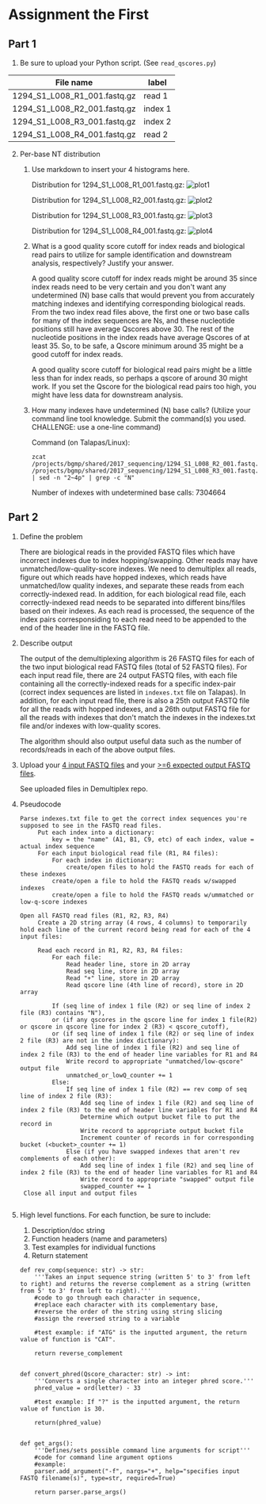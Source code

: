 # Assignment the First

## Part 1
1. Be sure to upload your Python script. (See ```read_qscores.py```)

| File name | label |
|---|---|
| 1294_S1_L008_R1_001.fastq.gz | read 1 |
| 1294_S1_L008_R2_001.fastq.gz | index 1 |
| 1294_S1_L008_R3_001.fastq.gz | index 2 |
| 1294_S1_L008_R4_001.fastq.gz | read 2 |

2. Per-base NT distribution
    1. Use markdown to insert your 4 histograms here.
        
       Distribution for 1294_S1_L008_R1_001.fastq.gz:
       ![plot1](https://github.com/bioThai/Demultiplex/blob/55257c3ae4d0fc6eb938940225514aca83ed6d32/Assignment-the-first/plot_1294_S1_L008_R1_001.fastq.gz.png)
       
       Distribution for 1294_S1_L008_R2_001.fastq.gz:
       ![plot2](https://github.com/bioThai/Demultiplex/blob/55257c3ae4d0fc6eb938940225514aca83ed6d32/Assignment-the-first/plot_1294_S1_L008_R2_001.fastq.gz.png)
       
       Distribution for 1294_S1_L008_R3_001.fastq.gz:
       ![plot3](https://github.com/bioThai/Demultiplex/blob/55257c3ae4d0fc6eb938940225514aca83ed6d32/Assignment-the-first/plot_1294_S1_L008_R3_001.fastq.gz.png)
       
       Distribution for 1294_S1_L008_R4_001.fastq.gz:
       ![plot4](https://github.com/bioThai/Demultiplex/blob/55257c3ae4d0fc6eb938940225514aca83ed6d32/Assignment-the-first/plot_1294_S1_L008_R4_001.fastq.gz.png)
    
    
    2. What is a good quality score cutoff for index reads and biological read pairs to utilize for sample identification and downstream analysis, respectively? Justify your answer.
    
       A good quality score cutoff for index reads might be around 35 since index reads need to be very certain and you don't want any undetermined (N) base calls that would prevent you from accurately matching indexes and identifying corresponding biological reads. From the two index read files above, the first one or two base calls for many of the index sequences are Ns, and these nucleotide positions still have average Qscores above 30. The rest of the nucleotide positions in the index reads have average Qscores of at least 35. So, to be safe, a Qscore minimum around 35 might be a good cutoff for index reads.
       
       A good quality score cutoff for biological read pairs might be a little less than for index reads, so perhaps a qscore of around 30 might work. If you set the Qscore for the biological read pairs too high, you might have less data for downstream analysis.
    
    
    3. How many indexes have undetermined (N) base calls? (Utilize your command line tool knowledge. Submit the command(s) you used. CHALLENGE: use a one-line command)
   
       Command (on Talapas/Linux): 
       ```
       zcat /projects/bgmp/shared/2017_sequencing/1294_S1_L008_R2_001.fastq.gz /projects/bgmp/shared/2017_sequencing/1294_S1_L008_R3_001.fastq.gz | sed -n "2~4p" | grep -c "N"
       ```
       Number of indexes with undetermined base calls: 7304664
       
       
    
## Part 2
1. Define the problem

   There are biological reads in the provided FASTQ files which have incorrect indexes due to index hopping/swapping. Other reads may have unmatched/low-quality-score indexes. We need to demultiplex all reads, figure out which reads have hopped indexes, which reads have unmatched/low quality indexes, and separate these reads from each correctly-indexed read. In addition, for each biological read file, each correctly-indexed read needs to be separated into different bins/files based on their indexes. As each read is processed, the sequence of the index pairs corresponsiding to each read need to be appended to the end of the header line in the FASTQ file.

2. Describe output

   The output of the demultiplexing algorithm is 26 FASTQ files for each of the two input biological read FASTQ files (total of 52 FASTQ files). For each input read file, there are 24 output FASTQ files, with each file containing all the correctly-indexed reads for a specific index-pair (correct index sequences are listed in ```indexes.txt``` file on Talapas). In addition, for each input read file, there is also a 25th output FASTQ file for all the reads with hopped indexes, and a 26th output FASTQ file for all the reads with indexes that don't match the indexes in the indexes.txt file and/or indexes with low-quality scores.
   
   The algorithm should also output useful data such as the number of records/reads in each of the above output files.


3. Upload your [4 input FASTQ files](../TEST-input_FASTQ) and your [>=6 expected output FASTQ files](../TEST-output_FASTQ).

   See uploaded files in Demultiplex repo.


4. Pseudocode

   ```
   Parse indexes.txt file to get the correct index sequences you're supposed to see in the FASTQ read files.
        Put each index into a dictionary: 
            key = the "name" (A1, B1, C9, etc) of each index, value = actual index sequence
        For each input biological read file (R1, R4 files): 
            For each index in dictionary:
                create/open files to hold the FASTQ reads for each of these indexes
            create/open a file to hold the FASTQ reads w/swapped indexes
            create/open a file to hold the FASTQ reads w/ummatched or low-q-score indexes
            
   Open all FASTQ read files (R1, R2, R3, R4)
        Create a 2D string array (4 rows, 4 columns) to temporarily hold each line of the current record being read for each of the 4 input files:

        Read each record in R1, R2, R3, R4 files:
            For each file:
                Read header line, store in 2D array
                Read seq line, store in 2D array
                Read "+" line, store in 2D array
                Read qscore line (4th line of record), store in 2D array
                
            If (seq line of index 1 file (R2) or seq line of index 2 file (R3) contains "N"), 
            or (if any qscores in the qscore line for index 1 file(R2) or qscore in qscore line for index 2 (R3) < qscore_cutoff),
            or (if seq line of index 1 file (R2) or seq line of index 2 file (R3) are not in the index dictionary):
                Add seq line of index 1 file (R2) and seq line of index 2 file (R3) to the end of header line variables for R1 and R4 
                Write record to appropriate "unmatched/low-qscore" output file
                unmatched_or_lowQ_counter += 1
            Else:
                If seq line of index 1 file (R2) == rev comp of seq line of index 2 file (R3):
                    Add seq line of index 1 file (R2) and seq line of index 2 file (R3) to the end of header line variables for R1 and R4 
                    Determine which output bucket file to put the record in
                    Write record to appropriate output bucket file
                    Increment counter of records in for corresponding bucket (<bucket>_counter += 1)
                Else (if you have swapped indexes that aren't rev complements of each other):
                    Add seq line of index 1 file (R2) and seq line of index 2 file (R3) to the end of header line variables for R1 and R4 
                    Write record to appropriate "swapped" output file
                    swapped_counter += 1
    Close all input and output files                 
 
   ```

5. High level functions. For each function, be sure to include:
    1. Description/doc string
    2. Function headers (name and parameters)
    3. Test examples for individual functions
    4. Return statement

    ```
    def rev_comp(sequence: str) -> str:
        '''Takes an input sequence string (written 5' to 3' from left to right) and returns the reverse complement as a string (written from 5' to 3' from left to right).'''
        #code to go through each character in sequence, 
        #replace each character with its complementary base, 
        #reverse the order of the string using string slicing
        #assign the reversed string to a variable
        
        #test example: if "ATG" is the inputted argument, the return value of function is "CAT".
        
        return reverse_complement
 
 
    def convert_phred(Qscore_character: str) -> int:
        '''Converts a single character into an integer phred score.'''
        phred_value = ord(letter) - 33
        
        #test example: If "?" is the inputted argument, the return value of function is 30.
        
        return(phred_value)
        
        
    def get_args():
        '''Defines/sets possible command line arguments for script'''
        #code for command line argument options
        #example:   
        parser.add_argument("-f", nargs="+", help="specifies input FASTQ filename(s)", type=str, required=True)

        return parser.parse_args()

    ```
